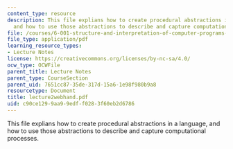 ```yaml
---
content_type: resource
description: This file explians how to create procedural abstractions in a language,
  and how to use those abstractions to describe and capture computational processes.
file: /courses/6-001-structure-and-interpretation-of-computer-programs-spring-2005/c90ce1299aa99edff0283f60eb2d6786_lecture2webhand.pdf
file_type: application/pdf
learning_resource_types:
- Lecture Notes
license: https://creativecommons.org/licenses/by-nc-sa/4.0/
ocw_type: OCWFile
parent_title: Lecture Notes
parent_type: CourseSection
parent_uid: 7651cc87-35de-317d-15a6-1e98f980b9a8
resourcetype: Document
title: lecture2webhand.pdf
uid: c90ce129-9aa9-9edf-f028-3f60eb2d6786
---
```

This file explians how to create procedural abstractions in a language, and how to use those abstractions to describe and capture computational processes.